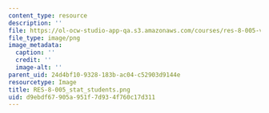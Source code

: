 ```yaml
---
content_type: resource
description: ''
file: https://ol-ocw-studio-app-qa.s3.amazonaws.com/courses/res-8-005-vibrations-and-waves-problem-solving-fall-2012/d9ebdf67905a951f7d934f760c17d311_RES-8-005_stat_students.png
file_type: image/png
image_metadata:
  caption: ''
  credit: ''
  image-alt: ''
parent_uid: 24d4bf10-9328-183b-ac04-c52903d9144e
resourcetype: Image
title: RES-8-005_stat_students.png
uid: d9ebdf67-905a-951f-7d93-4f760c17d311
---
```

